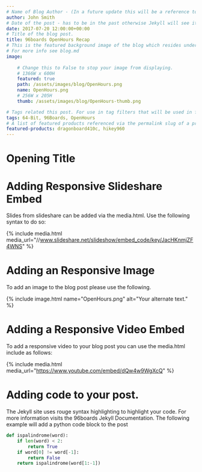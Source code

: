 ```yaml
---
# Name of Blog Author - (In a future update this will be a reference to the authors entry in yaml db.)
author: John Smith
# Date of the post - has to be in the past otherwise Jekyll will see it as a future post.
date: 2017-07-20 12:00:00+00:00
# Title of the blog post.
title: 96boards OpenHours Recap
# This is the featured background image of the blog which resides under /assets/images/blog/
# For more info see blog.md
image:
    
    # Change this to False to stop your image from displaying.
    # 1366W x 600H
    featured: true
    path: /assets/images/blog/OpenHours.png
    name: OpenHours.png
    # 256W x 205H
    thumb: /assets/images/blog/OpenHours-thumb.png

# Tags related this post. For use in tag filters that will be used in future updates.
tags: 64-Bit, 96Boards, OpenHours
# A list of featured products referenced via the permalink slug of a product i.e /product/dragonboard410c/ would be dragonboard410c and /product/hikey960/ would be hikey960.
featured-products: dragonboard410c, hikey960
---
```

# **Opening Title**

# Adding Responsive Slideshare Embed
Slides from slideshare can be added via the media.html. Use the following syntax to do so:

{% include media.html media_url="//www.slideshare.net/slideshow/embed_code/key/JacHKnmjZF4WNS" %}

# Adding an Responsive Image

To add an image to the blog post please use the following.

{% include image.html name="OpenHours.png" alt="Your alternate text." %}

# Adding a Responsive Video Embed

To add a responsive video to your blog post you can use the media.html include as follows:

{% include media.html media_url="https://www.youtube.com/embed/dQw4w9WgXcQ" %}


# Adding code to your post.

The Jekyll site uses rouge syntax highlighting to highlight your code. For more information visits the 96boards Jekyll Documentation. The following example will add a python code block to the post

```python
def ispalindrome(word):
    if len(word) < 2:
        return True
    if word[0] != word[-1]:
        return False
    return ispalindrome(word[1:-1])

```
